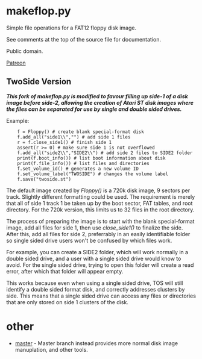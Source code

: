 # makeflop.py

Simple file operations for a FAT12 floppy disk image.

See comments at the top of the source file for documentation.

Public domain.

[Patreon](https://www.patreon.com/rainwarrior)

## TwoSide Version ##

***This fork of makeflop.py is modified to favour filling up side-1 of a disk image before side-2, allowing the creation of Atari ST disk images where the files can be separated for use by single and double sided drives.***

Example:
```
	f = Floppy() # create blank special-format disk
	f.add_all("side1\\","") # add side 1 files
	r = f.close_side1() # finish side 1
	assert(r >= 0) # make sure side 1 is not overflowed
	f.add_all("side2\\","SIDE2\\") # add side 2 files to SIDE2 folder
	print(f.boot_info()) # list boot information about disk
	print(f.file_info()) # list files and directories
	f.set_volume_id() # generates a new volume ID
	f.set_volume_label("TWOSIDE") # changes the volume label
	f.save("twoside.st")
```

The default image created by _Floppy()_ is a 720k disk image, 9 sectors per track. Slightly different formatting could be used. The requirement is merely that all of side 1 track 1 be taken up by the boot sector, FAT tables, and root directory. For the 720k version, this limits us to 32 files in the root directory.

The process of preparing the image is to start with the blank special-format image, add all files for side 1, then use _close_side1()_ to finalize the side. After this, add all files for side 2, preferrably in an easily identifiable folder so single sided drive users won't be confused by which files work.

For example, you can create a SIDE2 folder, which will work normally in a double sided drive, and a user with a single sided drive would know to avoid. For the single sided drive, trying to open this folder will create a read error, after which that folder will appear empty.

This works because even when using a single sided drive, TOS will still identify a double sided format disk, and correctly addresses clusters by side. This means that a single sided drive can access any files or directories that are only stored on side 1 clusters of the disk.

# other

* [master](https://github.com/bbbradsmith/makeflop.py) - Master branch instead provides more normal disk image manuplation, and other tools.
